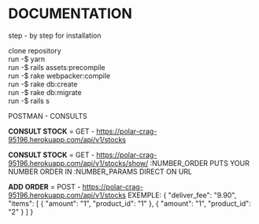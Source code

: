# DOCUMENTATION

 step - by step for installation

 clone repository <br>
 run -$ yarn <br>
 run -$ rails assets:precompile <br>
 run -$ rake webpacker:compile <br>
 run -$ rake db:create <br>
 run -$ rake db:migrate <br>
 run -$ rails s

POSTMAN - CONSULTS

<b>CONSULT STOCK</b> = GET - https://polar-crag-95196.herokuapp.com/api/v1/stocks 

<b>CONSULT STOCK</b> = GET - https://polar-crag-95196.herokuapp.com/api/v1/stocks/show/ :NUMBER_ORDER 
PUTS YOUR NUMBER ORDER IN :NUMBER_PARAMS DIRECT ON URL

<b>ADD ORDER</b>     = POST - https://polar-crag-95196.herokuapp.com/api/v1/stocks 
EXEMPLE:
{
  "deliver_fee": "9.90", 
  "items": [
        {
        "amount":     "1",
        "product_id": "1"
        },
        {
        "amount":     "1",
        "product_id": "2"
        }
  ]
}
